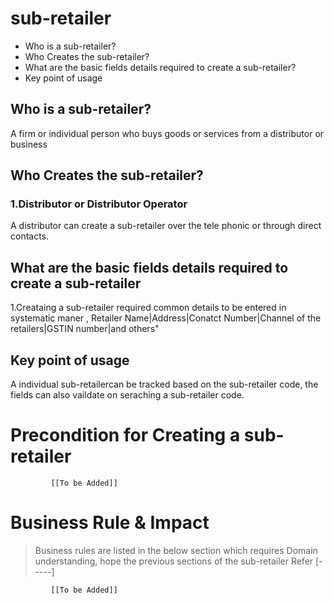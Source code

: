 # sub-retailer

* Who is a sub-retailer?	
* Who Creates the sub-retailer?	
* What are the basic fields details required to create a sub-retailer?
* Key point of usage		

## Who is a sub-retailer?	
A firm or individual  person who buys goods or services from a distributor or business

## Who Creates the sub-retailer?	
### 1.Distributor or Distributor Operator
A distributor can create a sub-retailer over the tele phonic or through direct contacts.

## What are the basic fields details required to create a sub-retailer	
1.Creataing a sub-retailer required common details to be entered in systematic maner , 
Retailer Name|Address|Conatct Number|Channel of the retailers|GSTIN number|and others"

## Key point of usage	
A individual sub-retailercan be tracked based on the sub-retailer code, the fields can also vaildate on seraching a sub-retailer code.



# Precondition for Creating a sub-retailer 




             [[To be Added]]
 




# Business Rule & Impact 

> Business rules are listed in the below section which requires Domain understanding, hope the previous sections of the sub-retailer Refer [-----]


             [[To be Added]]
 


